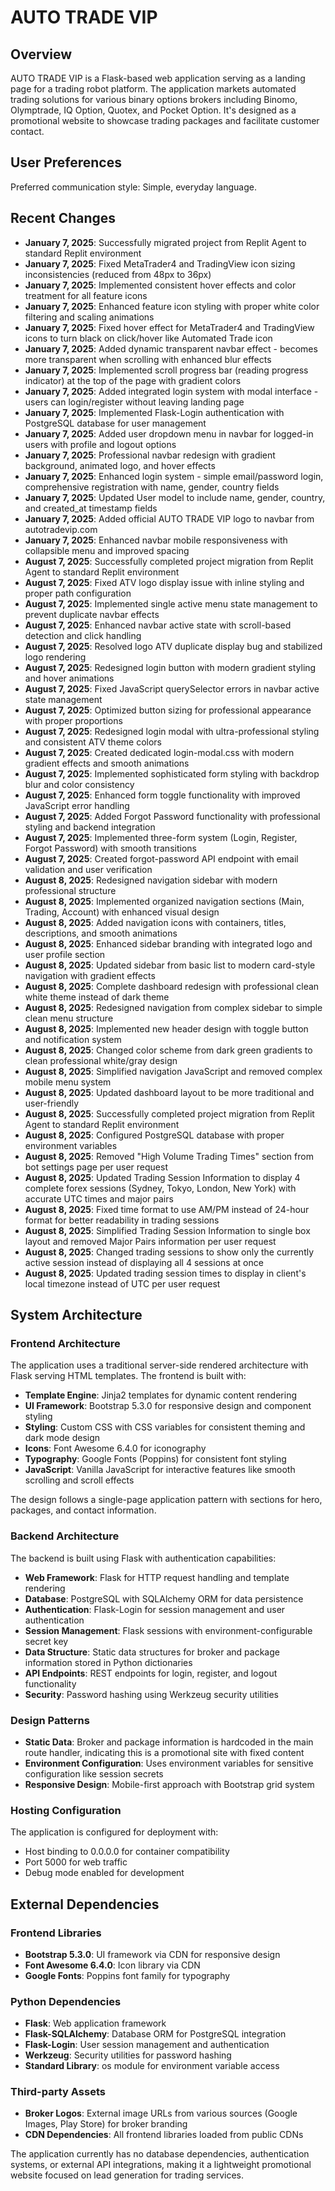 # AUTO TRADE VIP

## Overview

AUTO TRADE VIP is a Flask-based web application serving as a landing page for a trading robot platform. The application markets automated trading solutions for various binary options brokers including Binomo, Olymptrade, IQ Option, Quotex, and Pocket Option. It's designed as a promotional website to showcase trading packages and facilitate customer contact.

## User Preferences

Preferred communication style: Simple, everyday language.

## Recent Changes

- **January 7, 2025**: Successfully migrated project from Replit Agent to standard Replit environment
- **January 7, 2025**: Fixed MetaTrader4 and TradingView icon sizing inconsistencies (reduced from 48px to 36px)
- **January 7, 2025**: Implemented consistent hover effects and color treatment for all feature icons
- **January 7, 2025**: Enhanced feature icon styling with proper white color filtering and scaling animations
- **January 7, 2025**: Fixed hover effect for MetaTrader4 and TradingView icons to turn black on click/hover like Automated Trade icon
- **January 7, 2025**: Added dynamic transparent navbar effect - becomes more transparent when scrolling with enhanced blur effects
- **January 7, 2025**: Implemented scroll progress bar (reading progress indicator) at the top of the page with gradient colors
- **January 7, 2025**: Added integrated login system with modal interface - users can login/register without leaving landing page
- **January 7, 2025**: Implemented Flask-Login authentication with PostgreSQL database for user management
- **January 7, 2025**: Added user dropdown menu in navbar for logged-in users with profile and logout options
- **January 7, 2025**: Professional navbar redesign with gradient background, animated logo, and hover effects
- **January 7, 2025**: Enhanced login system - simple email/password login, comprehensive registration with name, gender, country fields
- **January 7, 2025**: Updated User model to include name, gender, country, and created_at timestamp fields
- **January 7, 2025**: Added official AUTO TRADE VIP logo to navbar from autotradevip.com
- **January 7, 2025**: Enhanced navbar mobile responsiveness with collapsible menu and improved spacing
- **August 7, 2025**: Successfully completed project migration from Replit Agent to standard Replit environment
- **August 7, 2025**: Fixed ATV logo display issue with inline styling and proper path configuration
- **August 7, 2025**: Implemented single active menu state management to prevent duplicate navbar effects
- **August 7, 2025**: Enhanced navbar active state with scroll-based detection and click handling
- **August 7, 2025**: Resolved logo ATV duplicate display bug and stabilized logo rendering
- **August 7, 2025**: Redesigned login button with modern gradient styling and hover animations
- **August 7, 2025**: Fixed JavaScript querySelector errors in navbar active state management
- **August 7, 2025**: Optimized button sizing for professional appearance with proper proportions
- **August 7, 2025**: Redesigned login modal with ultra-professional styling and consistent ATV theme colors
- **August 7, 2025**: Created dedicated login-modal.css with modern gradient effects and smooth animations
- **August 7, 2025**: Implemented sophisticated form styling with backdrop blur and color consistency
- **August 7, 2025**: Enhanced form toggle functionality with improved JavaScript error handling
- **August 7, 2025**: Added Forgot Password functionality with professional styling and backend integration
- **August 7, 2025**: Implemented three-form system (Login, Register, Forgot Password) with smooth transitions
- **August 7, 2025**: Created forgot-password API endpoint with email validation and user verification
- **August 8, 2025**: Redesigned navigation sidebar with modern professional structure
- **August 8, 2025**: Implemented organized navigation sections (Main, Trading, Account) with enhanced visual design
- **August 8, 2025**: Added navigation icons with containers, titles, descriptions, and smooth animations
- **August 8, 2025**: Enhanced sidebar branding with integrated logo and user profile section
- **August 8, 2025**: Updated sidebar from basic list to modern card-style navigation with gradient effects
- **August 8, 2025**: Complete dashboard redesign with professional clean white theme instead of dark theme
- **August 8, 2025**: Redesigned navigation from complex sidebar to simple clean menu structure
- **August 8, 2025**: Implemented new header design with toggle button and notification system
- **August 8, 2025**: Changed color scheme from dark green gradients to clean professional white/gray design
- **August 8, 2025**: Simplified navigation JavaScript and removed complex mobile menu system
- **August 8, 2025**: Updated dashboard layout to be more traditional and user-friendly
- **August 8, 2025**: Successfully completed project migration from Replit Agent to standard Replit environment
- **August 8, 2025**: Configured PostgreSQL database with proper environment variables
- **August 8, 2025**: Removed "High Volume Trading Times" section from bot settings page per user request
- **August 8, 2025**: Updated Trading Session Information to display 4 complete forex sessions (Sydney, Tokyo, London, New York) with accurate UTC times and major pairs
- **August 8, 2025**: Fixed time format to use AM/PM instead of 24-hour format for better readability in trading sessions
- **August 8, 2025**: Simplified Trading Session Information to single box layout and removed Major Pairs information per user request
- **August 8, 2025**: Changed trading sessions to show only the currently active session instead of displaying all 4 sessions at once
- **August 8, 2025**: Updated trading session times to display in client's local timezone instead of UTC per user request

## System Architecture

### Frontend Architecture
The application uses a traditional server-side rendered architecture with Flask serving HTML templates. The frontend is built with:

- **Template Engine**: Jinja2 templates for dynamic content rendering
- **UI Framework**: Bootstrap 5.3.0 for responsive design and component styling
- **Styling**: Custom CSS with CSS variables for consistent theming and dark mode design
- **Icons**: Font Awesome 6.4.0 for iconography
- **Typography**: Google Fonts (Poppins) for consistent font styling
- **JavaScript**: Vanilla JavaScript for interactive features like smooth scrolling and scroll effects

The design follows a single-page application pattern with sections for hero, packages, and contact information.

### Backend Architecture
The backend is built using Flask with authentication capabilities:

- **Web Framework**: Flask for HTTP request handling and template rendering
- **Database**: PostgreSQL with SQLAlchemy ORM for data persistence
- **Authentication**: Flask-Login for session management and user authentication
- **Session Management**: Flask sessions with environment-configurable secret key
- **Data Structure**: Static data structures for broker and package information stored in Python dictionaries
- **API Endpoints**: REST endpoints for login, register, and logout functionality
- **Security**: Password hashing using Werkzeug security utilities

### Design Patterns
- **Static Data**: Broker and package information is hardcoded in the main route handler, indicating this is a promotional site with fixed content
- **Environment Configuration**: Uses environment variables for sensitive configuration like session secrets
- **Responsive Design**: Mobile-first approach with Bootstrap grid system

### Hosting Configuration
The application is configured for deployment with:
- Host binding to 0.0.0.0 for container compatibility
- Port 5000 for web traffic
- Debug mode enabled for development

## External Dependencies

### Frontend Libraries
- **Bootstrap 5.3.0**: UI framework via CDN for responsive design
- **Font Awesome 6.4.0**: Icon library via CDN
- **Google Fonts**: Poppins font family for typography

### Python Dependencies
- **Flask**: Web application framework
- **Flask-SQLAlchemy**: Database ORM for PostgreSQL integration
- **Flask-Login**: User session management and authentication
- **Werkzeug**: Security utilities for password hashing
- **Standard Library**: os module for environment variable access

### Third-party Assets
- **Broker Logos**: External image URLs from various sources (Google Images, Play Store) for broker branding
- **CDN Dependencies**: All frontend libraries loaded from public CDNs

The application currently has no database dependencies, authentication systems, or external API integrations, making it a lightweight promotional website focused on lead generation for trading services.